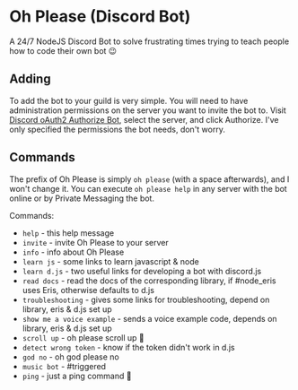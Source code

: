 Oh Please (Discord Bot)
=======================

A 24/7 NodeJS Discord Bot to solve frustrating times trying to teach people how to code their own bot :wink:

Adding
----------

To add the bot to your guild is very simple. You will need to have administration permissions on the server you want to invite the bot to.
Visit [Discord oAuth2 Authorize Bot](https://discordapp.com/oauth2/authorize?client_id=209744316762030091&scope=bot&permissions=67193856), select the server, and click Authorize. I've only specified the permissions the bot needs, don't worry.

Commands
----------

The prefix of Oh Please is simply `oh please` (with a space afterwards), and I won't change it.
You can execute `oh please help` in any server with the bot online or by Private Messaging the bot.

Commands:
  * `help` - this help message
  * `invite` - invite Oh Please to your server
  * `info` - info about Oh Please
  * `learn js` - some links to learn javascript & node
  * `learn d.js` - two useful links for developing a bot with discord.js
  * `read docs` - read the docs of the corresponding library, if #node_eris uses Eris, otherwise defaults to d.js
  * `troubleshooting` - gives some links for troubleshooting, depend on library, eris & d.js set up
  * `show me a voice example` - sends a voice example code, depends on library, eris & d.js set up
  * `scroll up` - oh please scroll up 👀
  * `detect wrong token` - know if the token didn't work in d.js
  * `god no` - oh god please no
  * `music bot` - #triggered
  * `ping` - just a ping command 🙂
